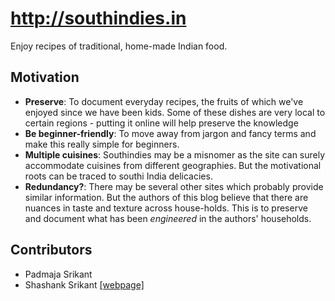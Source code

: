 # http://southindies.in
Enjoy recipes of traditional, home-made Indian food. 

## Motivation
* **Preserve**: To document everyday recipes, the fruits of which we've enjoyed since we have been kids. Some of these dishes are very local to certain regions - putting it online will help preserve the knowledge
* **Be beginner-friendly**: To move away from jargon and fancy terms and make this really simple for beginners.
* **Multiple cuisines**: Southindies may be a misnomer as the site can surely accommodate cuisines from different geographies. But the motivational roots can be traced to southi India delicacies.
* **Redundancy?**: There may be several other sites which probably provide similar information. But the authors of this blog believe that there are nuances in taste and texture across house-holds. This is to preserve and document what has been _engineered_ in the authors' households.

## Contributors
* Padmaja Srikant
* Shashank Srikant [[webpage]](https://shashank-srikant.github.io)